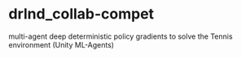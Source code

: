 # drlnd_collab-compet
multi-agent deep deterministic policy gradients to solve the Tennis environment (Unity ML-Agents)
